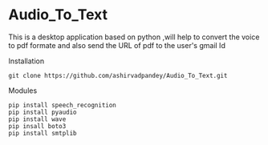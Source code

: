 # Audio_To_Text
This is a desktop application based on python ,will help to convert the voice to pdf formate and also send the 
URL of pdf to the user's gmail Id

Installation
  
    git clone https://github.com/ashirvadpandey/Audio_To_Text.git
Modules
    
    pip install speech_recognition
    pip install pyaudio
    pip install wave
    pip insall boto3 
    pip install smtplib
